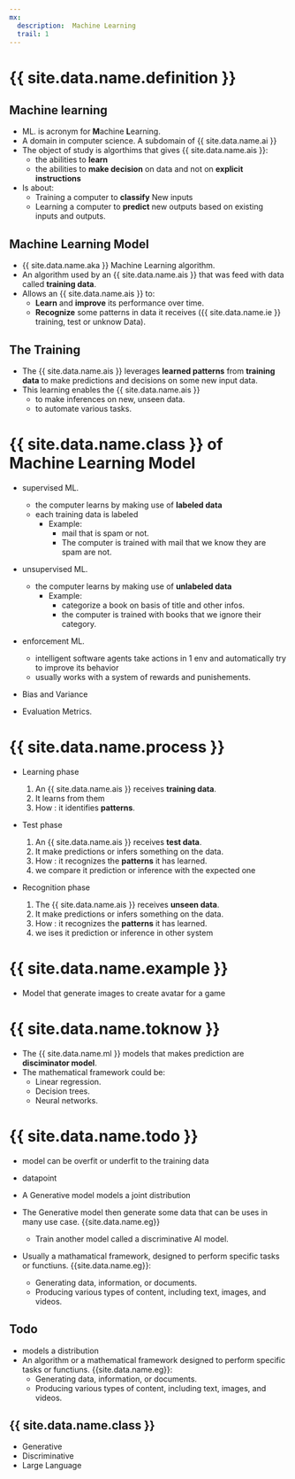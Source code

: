 ```yaml
---
mx:
  description:  Machine Learning
  trail: 1
---
```


# {{ site.data.name.definition }}

## Machine learning
- ML. is acronym for **M**achine **L**earning.
- A domain in computer science. A subdomain of {{ site.data.name.ai }}
- The object of study is algorthims that gives {{ site.data.name.ais }}:
  - the abilities to **learn**
  - the abilities to **make decision** on data and not on **explicit instructions**
- Is about:
  - Training a computer to **classify** New inputs
  - Learning a computer to **predict** new outputs based on existing inputs and outputs.  

## Machine Learning Model
- {{ site.data.name.aka }} Machine Learning algorithm.
- An algorithm used by an {{ site.data.name.ais }} that was feed with data called **training data**.
- Allows an {{ site.data.name.ais }} to:
  - **Learn** and **improve** its performance over time. 
  - **Recognize** some patterns in data it receives ({{ site.data.name.ie }} training, test or unknow Data).

## The Training
- The {{ site.data.name.ais }} leverages **learned patterns** from **training data** to make predictions and decisions on some new input data.
- This learning enables the {{ site.data.name.ais }}
  - to make inferences on new, unseen data.
  - to automate various tasks.


# {{ site.data.name.class }} of Machine Learning Model
- supervised ML.
  - the computer learns by making use of **labeled data**
  - each training data is labeled
    - Example: 
      - mail that is spam or not. 
      - The computer is trained with mail that we know they are spam are not.
- unsupervised ML.
  - the computer learns by making use of **unlabeled data**
    - Example: 
      - categorize a book on basis of title and other infos.
      - the computer is trained with books that we ignore their category.
- enforcement ML.
  - intelligent software agents take actions in 1 env and automatically try to improve its behavior
  - usually works with a system of rewards and punishements.
- Bias and Variance

- Evaluation Metrics.


# {{ site.data.name.process }}
- Learning phase
  1. An {{ site.data.name.ais }} receives **training data**. 
  1. It learns from them
  1. How : it identifies **patterns**.

- Test phase
  1. An {{ site.data.name.ais }} receives **test data**. 
  1. It make predictions or infers something on the data.
  1. How : it recognizes the **patterns** it has learned.
  1. we compare it prediction or inference with the expected one

- Recognition phase
  1. The {{ site.data.name.ais }} receives **unseen data**. 
  1. It make predictions or infers something on the data.
  1. How : it recognizes the **patterns** it has learned.
  1. we ises it prediction or inference in other system


# {{ site.data.name.example }}
- Model that generate images to create avatar for a game

# {{ site.data.name.toknow }}
- The {{ site.data.name.ml }} models that makes prediction are **disciminator model**.
- The mathematical framework could be:
  - Linear regression.
  - Decision trees.
  - Neural networks.


# {{ site.data.name.todo }}
- model can be overfit or underfit to the training data
- datapoint
- A Generative model models a joint distribution
- The Generative model then generate some data that can be uses in many use case. {{site.data.name.eg}} 
  - Train another model called a discriminative AI model.

- Usually a mathamatical framework, designed to perform specific tasks or functiuns. {{site.data.name.eg}}:
  - Generating data, information, or documents.
  - Producing various types of content, including text, images, and videos.
## Todo
- models a distribution
- An algorithm or a mathematical framework designed to perform specific tasks or functiuns. {{site.data.name.eg}}:
  - Generating data, information, or documents.
  - Producing various types of content, including text, images, and videos.


## {{ site.data.name.class }}
- Generative
- Discriminative
- Large Language

